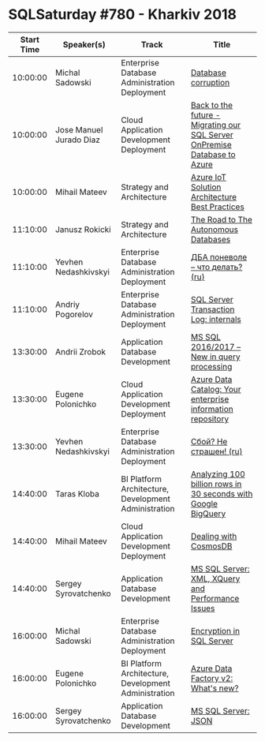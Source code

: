 # SQLSaturday #780 - Kharkiv 2018
Start Time|Speaker(s)|Track|Title
---|---|---|---
10:00:00|Michal Sadowski|Enterprise Database Administration  Deployment|[Database corruption](80817.md)
10:00:00|Jose Manuel Jurado Diaz|Cloud Application Development  Deployment|[Back to the future - Migrating our SQL Server OnPremise Database to Azure](84832.md)
10:00:00|Mihail Mateev|Strategy and Architecture|[Azure IoT Solution Architecture Best Practices](84860.md)
11:10:00|Janusz Rokicki|Strategy and Architecture|[The Road to The Autonomous Databases](85230.md)
11:10:00|Yevhen Nedashkivskyi|Enterprise Database Administration  Deployment|[ДБА поневоле – что делать? (ru)](85351.md)
11:10:00|Andriy Pogorelov|Enterprise Database Administration  Deployment|[SQL Server Transaction Log: internals](85430.md)
13:30:00|Andrii Zrobok|Application  Database Development|[MS SQL 2016/2017 – New in query processing](82276.md)
13:30:00|Eugene Polonichko|Cloud Application Development  Deployment|[Azure Data Catalog: Your enterprise information repository](82329.md)
13:30:00|Yevhen Nedashkivskyi|Enterprise Database Administration  Deployment|[Сбой? Не страшен! (ru)](85353.md)
14:40:00|Taras Kloba|BI Platform Architecture, Development  Administration|[Analyzing 100 billion rows in 30 seconds with Google BigQuery](83149.md)
14:40:00|Mihail Mateev|Cloud Application Development  Deployment|[Dealing with CosmosDB](84862.md)
14:40:00|Sergey Syrovatchenko|Application  Database Development|[MS SQL Server: XML, XQuery and Performance Issues](85742.md)
16:00:00|Michal Sadowski|Enterprise Database Administration  Deployment|[Encryption in SQL Server](80816.md)
16:00:00|Eugene Polonichko|BI Platform Architecture, Development  Administration|[Azure Data Factory v2: What's new?](84981.md)
16:00:00|Sergey Syrovatchenko|Application  Database Development|[MS SQL Server: JSON](85743.md)
